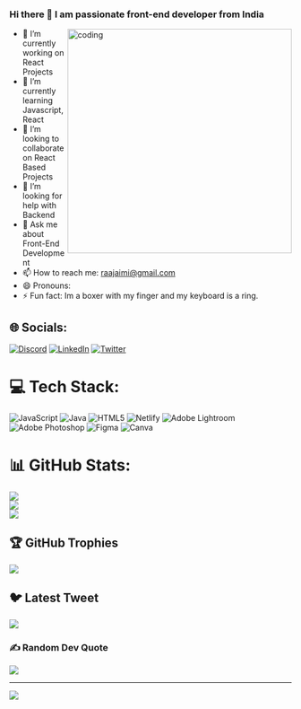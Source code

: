### Hi there 👋 I am passionate front-end developer from India


<img align="right" alt="coding" width="400" src="https://cdn.dribbble.com/users/278287/screenshots/1343921/orchestrate.gif"> 

- 🔭 I’m currently working on React Projects
- 🌱 I’m currently learning Javascript,React
- 👯 I’m looking to collaborate on React Based Projects
- 🤔 I’m looking for help with Backend
- 💬 Ask me about Front-End Development
- 📫 How to reach me: raajaimi@gmail.com
- 😄 Pronouns: 
- ⚡ Fun fact: Im a boxer with my finger and my keyboard is a ring.





## 🌐 Socials:
[![Discord](https://img.shields.io/badge/Discord-%237289DA.svg?logo=discord&logoColor=white)](https://discord.gg/FirdausJaimi#8006) [![LinkedIn](https://img.shields.io/badge/LinkedIn-%230077B5.svg?logo=linkedin&logoColor=white)](https://linkedin.com/in/firdaus-akhtar) [![Twitter](https://img.shields.io/badge/Twitter-%231DA1F2.svg?logo=Twitter&logoColor=white)](https://twitter.com/FirdausJaimi) 

# 💻 Tech Stack:
![JavaScript](https://img.shields.io/badge/javascript-%23323330.svg?style=for-the-badge&logo=javascript&logoColor=%23F7DF1E) ![Java](https://img.shields.io/badge/java-%23ED8B00.svg?style=for-the-badge&logo=java&logoColor=white) ![HTML5](https://img.shields.io/badge/html5-%23E34F26.svg?style=for-the-badge&logo=html5&logoColor=white) ![Netlify](https://img.shields.io/badge/netlify-%23000000.svg?style=for-the-badge&logo=netlify&logoColor=#00C7B7) ![Adobe Lightroom](https://img.shields.io/badge/Adobe%20Lightroom-31A8FF.svg?style=for-the-badge&logo=Adobe%20Lightroom&logoColor=white) ![Adobe Photoshop](https://img.shields.io/badge/adobephotoshop-%2331A8FF.svg?style=for-the-badge&logo=adobephotoshop&logoColor=white) 	![Figma](https://img.shields.io/badge/figma-%23F24E1E.svg?style=for-the-badge&logo=figma&logoColor=white) ![Canva](https://img.shields.io/badge/Canva-%2300C4CC.svg?style=for-the-badge&logo=Canva&logoColor=white)
# 📊 GitHub Stats:
![](https://github-readme-stats.vercel.app/api?username=FirdausJaimi&theme=highcontrast&hide_border=false&include_all_commits=true&count_private=true)<br/>
![](https://github-readme-streak-stats.herokuapp.com/?user=FirdausJaimi&theme=highcontrast&hide_border=false)<br/>
![](https://github-readme-stats.vercel.app/api/top-langs/?username=FirdausJaimi&theme=highcontrast&hide_border=false&include_all_commits=true&count_private=true&layout=compact)

## 🏆 GitHub Trophies
![](https://github-profile-trophy.vercel.app/?username=FirdausJaimi&theme=juicyfresh&no-frame=false&no-bg=false&margin-w=4)

## 🐦 Latest Tweet
[![](https://gtce.itsvg.in/api?username=FirdausJaimi)](https://github.com/VishwaGauravIn/github-twitter-card-embed)

### ✍️ Random Dev Quote
![](https://quotes-github-readme.vercel.app/api?type=horizontal&theme=radical)

---
[![](https://visitcount.itsvg.in/api?id=FirdausJaimi&icon=2&color=0)](https://visitcount.itsvg.in)

<!-- Proudly created with GPRM ( https://gprm.itsvg.in ) -->
